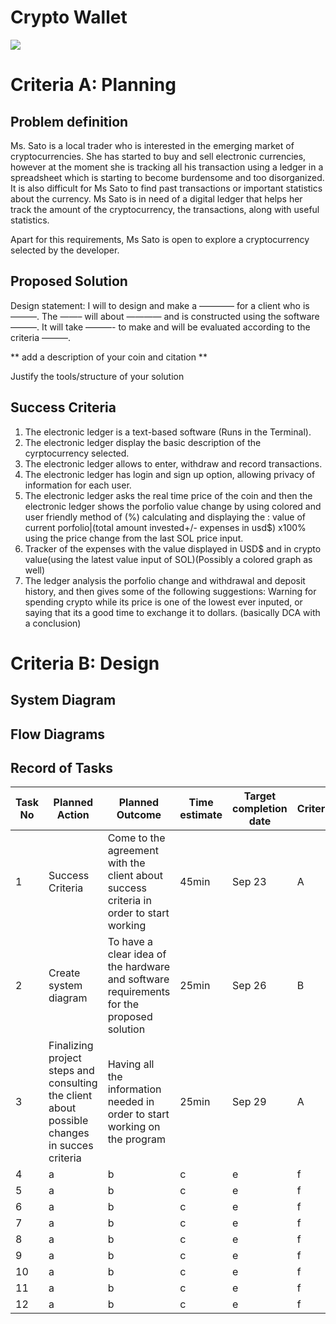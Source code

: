 # Crypto Wallet
![](https://github.com/AleksandarDzudzevic/Project_ideas-plans/blob/main/solana-sol.gif)

# Criteria A: Planning

## Problem definition

Ms. Sato is a local trader who is interested in the emerging market of cryptocurrencies. She has started to buy and sell electronic currencies, however at the moment she is tracking all his transaction using a ledger in a spreadsheet which is starting to become burdensome and too disorganized. It is also difficult for Ms Sato to find past transactions or important statistics about the currency. Ms Sato is in need of a digital ledger that helps her track the amount of the cryptocurrency, the transactions, along with useful statistics. 

Apart for this requirements, Ms Sato is open to explore a cryptocurrency selected by the developer.

## Proposed Solution

Design statement:
I will to design and make a ———— for a client who is ———. The ——– will about ———— and is constructed using the software ———. It will take  ———- to make and will be evaluated according to the criteria ———.

** add a description of your coin and citation **

Justify the tools/structure of your solution

## Success Criteria
1. The electronic ledger is a text-based software (Runs in the Terminal). 
2. The electronic ledger display the basic description of the cyrptocurrency selected. 
3. The electronic ledger allows to enter, withdraw and record transactions.
4. The electronic ledger has login and sign up option, allowing privacy of information for each user.
5. The electronic ledger asks the real time price of the coin and then the electronic ledger shows the porfolio value change by using colored and user friendly method of (%) calculating and displaying the : value of current porfolio|(total amount invested+/- expenses in usd$)  x100% using the price change from the last SOL price input.
6. Tracker of the expenses with the value displayed in USD$ and in crypto value(using the latest value input of SOL)(Possibly a colored graph as well)
7. The ledger analysis the porfolio change and withdrawal and deposit history, and then gives some of the following suggestions: Warning for spending crypto while its price is one of the lowest ever inputed, or saying that its a good time to exchange it to dollars. (basically DCA with a conclusion)
# Criteria B: Design

## System Diagram

## Flow Diagrams


## Record of Tasks
| Task No | Planned Action                                                | Planned Outcome                                                                                                 | Time estimate | Target completion date | Criterion |
|---------|---------------------------------------------------------------|-----------------------------------------------------------------------------------------------------------------|---------------|------------------------|-----------|
| 1       | Success Criteria                                       | Come to the agreement with the client about success criteria in order to start working                  | 45min         | Sep 23                 | A         |
| 2     | Create system diagram                                         | To have a clear idea of the hardware and software requirements for the proposed solution                        | 25min         | Sep 26                | B         |
| 3    | Finalizing project steps and consulting the client about possible changes in succes criteria| Having all the information needed in order to start working on the program |  25min        | Sep 29                 | A |    
|4   |  a |b |c|e |f
|5  |  a |b |c|e |f
|6   |  a |b |c|e |f
|7   |  a |b |c|e |f
|8   |  a |b |c|e |f
|9   |  a |b |c|e |f
|10  |  a |b |c|e |f
|11  |  a |b |c|e |f
|12  |  a |b |c|e |f

